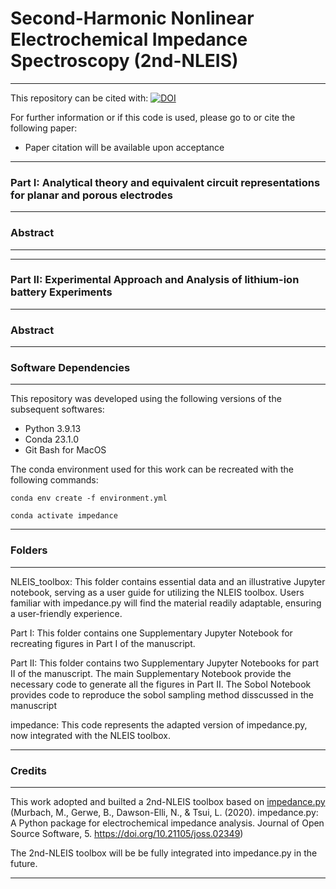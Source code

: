 # Second-Harmonic Nonlinear Electrochemical Impedance Spectroscopy (2nd-NLEIS)
----------------------------------------------------------------

This repository can be cited with: [![DOI](https://zenodo.org/badge/709980608.svg)](https://zenodo.org/doi/10.5281/zenodo.10050482)


For further information or if this code is used, please go to or cite the following paper:
* Paper citation will be available upon acceptance

----------------------------------------------------------------

### Part I: Analytical theory and equivalent circuit representations for planar and porous electrodes
-------------
### Abstract
-------------

----------------------------------------------------------------
### Part II: Experimental Approach and Analysis of lithium-ion battery Experiments
-------------
### Abstract
-------------


### Software Dependencies
----------------------------------------------------------------
This repository was developed using the following versions of the subsequent softwares:

* Python 3.9.13
* Conda 23.1.0
* Git Bash for MacOS

The conda environment used for this work can be recreated with the following commands:

```conda env create -f environment.yml```

```conda activate impedance```

----------------------------------------------------------------
### Folders
----------------------------------------------------------------
NLEIS_toolbox: This folder contains essential data and an illustrative Jupyter notebook, serving as a user guide for utilizing the NLEIS toolbox. Users familiar with impedance.py will find the material readily adaptable, ensuring a user-friendly experience.

Part I: This folder contains one Supplementary Jupyter Notebook for recreating figures in Part I of the manuscript. 

Part II: This folder contains two Supplementary Jupyter Notebooks for part II of the manuscript. The main Supplementary Notebook provide the necessary code to generate all the figures in Part II. The Sobol Notebook provides code to reproduce the sobol sampling method disscussed in the manuscript

impedance: This code represents the adapted version of impedance.py, now integrated with the NLEIS toolbox.


----------------------------------------------------------------
### Credits
----------------------------------------------------------------

This work adopted and builted a 2nd-NLEIS toolbox based on [impedance.py](https://github.com/ECSHackWeek/impedance.py) (Murbach, M., Gerwe, B., Dawson-Elli, N., & Tsui, L. (2020). impedance.py: A Python package for electrochemical impedance analysis. Journal of Open Source Software, 5. https://doi.org/10.21105/joss.02349)

The 2nd-NLEIS toolbox will be be fully integrated into impedance.py in the future.

----------------------------------------------------------------
